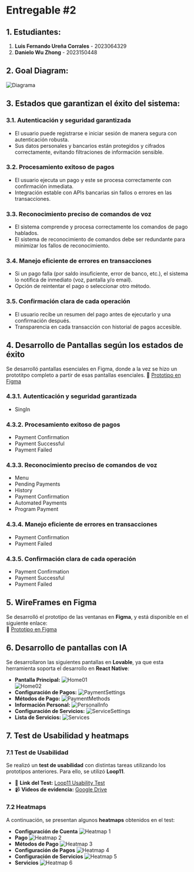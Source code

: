 # Entregable #2

## 1. Estudiantes:
1. **Luis Fernando Ureña Corrales** - 2023064329  
2. **Danielo Wu Zhong** - 2023150448

## 2. Goal Diagram:
![Diagrama](/Imagenes/diagrama.jpeg)

## 3. Estados que garantizan el éxito del sistema:

### 3.1. Autenticación y seguridad garantizada
- El usuario puede registrarse e iniciar sesión de manera segura con autenticación robusta.
- Sus datos personales y bancarios están protegidos y cifrados correctamente, evitando filtraciones de información sensible.

### 3.2. Procesamiento exitoso de pagos
- El usuario ejecuta un pago y este se procesa correctamente con confirmación inmediata.
- Integración estable con APIs bancarias sin fallos o errores en las transacciones.

### 3.3. Reconocimiento preciso de comandos de voz
- El sistema comprende y procesa correctamente los comandos de pago hablados.
- El sistema de reconocimiento de comandos debe ser redundante para minimizar los fallos de reconocimiento.

### 3.4. Manejo eficiente de errores en transacciones
- Si un pago falla (por saldo insuficiente, error de banco, etc.), el sistema lo notifica de inmediato (voz, pantalla y/o email).
- Opción de reintentar el pago o seleccionar otro método.

### 3.5. Confirmación clara de cada operación
- El usuario recibe un resumen del pago antes de ejecutarlo y una confirmación después.
- Transparencia en cada transacción con historial de pagos accesible.

## 4. Desarrollo de Pantallas según los estados de éxito
Se desarrolló pantallas esenciales en Figma, donde a la vez se hizo un prototitpo completo a partir de esas pantallas esenciales.
🔗 [Prototipo en Figma](https://www.figma.com/design/DtFZmDLd8aJHcozW3nNWGd/Payment-Assistant?node-id=0-1&t=np4Cp1nGDBbQQKHi-1)
### 4.3.1. Autenticación y seguridad garantizada
- SingIn

### 4.3.2. Procesamiento exitoso de pagos
- Payment Confirmation
- Payment Successful
- Payment Failed

### 4.3.3. Reconocimiento preciso de comandos de voz
- Menu
- Pending Payments
- History
- Payment Confirmation
- Automated Payments
- Program Payment

### 4.3.4. Manejo eficiente de errores en transacciones
- Payment Confirmation
- Payment Failed

### 4.3.5. Confirmación clara de cada operación
- Payment Confirmation
- Payment Successful
- Payment Failed

## 5. WireFrames en Figma
Se desarrolló el prototipo de las ventanas en **Figma**, y está disponible en el siguiente enlace:  
🔗 [Prototipo en Figma](https://www.figma.com/design/DtFZmDLd8aJHcozW3nNWGd/Payment-Assistant?node-id=0-1&t=np4Cp1nGDBbQQKHi-1)

## 6. Desarrollo de pantallas con IA
Se desarrollaron las siguientes pantallas en **Lovable**, ya que esta herramienta soporta el desarrollo en **React Native**:

- **Pantalla Principal:**
  ![Home01](/Imagenes/Home01.JPG)  
  ![Home02](/Imagenes/Home02.JPG)  
- **Configuración de Pagos:**
  ![PaymentSettings](/Imagenes/IA-protoyipo-Lovable.JPG)  
- **Métodos de Pago:**
  ![PaymentMethods](/Imagenes/Payment-Methods.JPG)  
- **Información Personal:**
  ![PersonalInfo](/Imagenes/Personal-Info.JPG)  
- **Configuración de Servicios:**
  ![ServiceSettings](/Imagenes/Service-Settings.JPG)  
- **Lista de Servicios:**
  ![Services](/Imagenes/Services.JPG)  


## 7. Test de Usabilidad y heatmaps
### 7.1 Test de Usabilidad
Se realizó un **test de usabilidad** con distintas tareas utilizando los prototipos anteriores. Para ello, se utilizó **Loop11**.

- 🔗 **Link del Test:** [Loop11 Usability Test](https://www.loop11.com/ui/?l11_uid=107057)
- 📹 **Videos de evidencia:** [Google Drive](https://drive.google.com/drive/folders/1WGw0zsl1pwjCa-LWsghyva6zZm6g5N0N?usp=sharing)

### 7.2 Heatmaps
A continuación, se presentan algunos **heatmaps** obtenidos en el test:

- **Configuración de Cuenta**
  ![Heatmap 1](Imagenes/Heatmaps/AccountSettings.JPG)
- **Pago**
  ![Heatmap 2](Imagenes/Heatmaps/Payment.JPG)
- **Métodos de Pago**
  ![Heatmap 3](Imagenes/Heatmaps/PaymentMethods.JPG)
- **Configuración de Pagos**
  ![Heatmap 4](Imagenes/Heatmaps/PaymentSettings.JPG)
- **Configuración de Servicios**
  ![Heatmap 5](Imagenes/Heatmaps/ServiceSettings.JPG)
- **Servicios**
  ![Heatmap 6](Imagenes/Heatmaps/Services.JPG)
